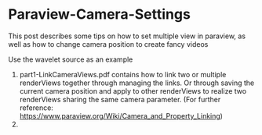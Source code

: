 # Paraview-Camera-Settings
This post describes some tips on how to set multiple view in paraview, as well as how to change camera position to create fancy videos

Use the wavelet source as an example
1. part1-LinkCameraViews.pdf contains how to link two or multiple renderViews together through managing the links. Or through saving the current camera position and apply to other renderViews to realize two renderViews sharing the same camera parameter.
   (For further reference: https://www.paraview.org/Wiki/Camera_and_Property_Linking)
2. 
